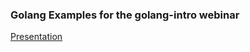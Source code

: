 ### Golang Examples for the golang-intro webinar 

[Presentation](https://docs.google.com/presentation/d/1Fci8ZrdlDuISjlceCF0Ta61j2_pkTgf5F7c52h1Rb4A/edit?usp=sharing)

